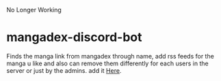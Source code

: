 ﻿No Longer Working
 # mangadex-discord-bot 
 Finds the manga link from mangadex through name, add rss feeds for the manga u like and also can remove them differently for each users in the server or just by the admins.
 add it <a href="https://mangabottori.herokuapp.com/join">Here</a>.
